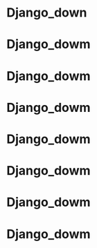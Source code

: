 # Django_down

# Django_dowm
# Django_dowm
# Django_dowm
# Django_dowm
# Django_dowm
# Django_dowm
# Django_dowm
